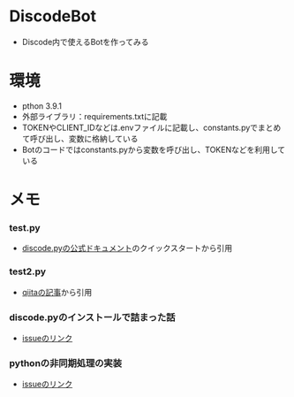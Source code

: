 # DiscodeBot

- Discode内で使えるBotを作ってみる

# 環境

- pthon 3.9.1
- 外部ライブラリ：requirements.txtに記載
- TOKENやCLIENT_IDなどは.envファイルに記載し、constants.pyでまとめて呼び出し、変数に格納している
- Botのコードではconstants.pyから変数を呼び出し、TOKENなどを利用している

# メモ

### test.py
- [discode.pyの公式ドキュメント](https://discordpy.readthedocs.io/en/stable/quickstart.html)のクイックスタートから引用

### test2.py
- [qiitaの記事](https://qiita.com/1ntegrale9/items/9d570ef8175cf178468f)から引用


### discode.pyのインストールで詰まった話
- [issueのリンク](https://github.com/Sota6174/python-practice/issues/30#issue-821177113)

### pythonの非同期処理の実装
- [issueのリンク](https://github.com/Sota6174/python-practice/issues/30#issuecomment-790725645)
